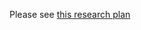 Please see [this research plan](https://github.com/department-of-veterans-affairs/va.gov-team/blob/master/products/identity/delegate-access%20/Research/preliminary_caregiver_research_plan.md)
